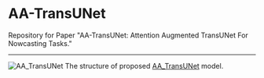 # AA-TransUNet
Repository for Paper "AA-TransUNet: Attention Augmented TransUNet For Nowcasting Tasks."
****


![AA_TransUNet](https://user-images.githubusercontent.com/67627410/149968662-d3a732b3-b0b9-4285-84f4-a5e6995d7e8a.png)
The structure of proposed [AA_TransUNet](https://github.com/YangYimin98/AA-TransUNet/blob/main/AA_TransUNet.png) model.
